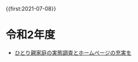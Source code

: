 {{first:2021-07-08}}

# 令和2年度

<!-- - [小平市が独自に子ども条例を制定することには反対しました](./kodomojorei-hantai.md) -->

- [ひとり親家庭の実態調査とホームページの充実を](./hitorioya.md)